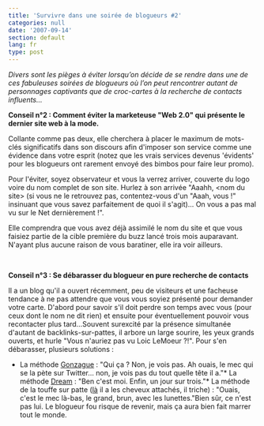 ```yaml
---
title: 'Survivre dans une soirée de blogueurs #2'
categories: null
date: '2007-09-14'
section: default
lang: fr
type: post
---
```


_Divers sont les pièges à éviter lorsqu&#x2019;on décide de se rendre dans une de ces fabuleuses soirées de blogueurs o&#xF9; l&#x2019;on peut rencontrer autant de personnages captivants que de croc-cartes à la recherche de contacts influents&#x2026;_

**Conseil n&#xB0;2&nbsp;: Comment éviter la marketeuse &quot;Web 2.0&quot; qui présente le dernier site web à la mode.**

Collante comme pas deux, elle cherchera à placer le maximum de mots-clés significatifs dans son discours afin d'imposer son service comme une évidence dans votre esprit (notez que les vrais services devenus 'évidents' pour les blogueurs ont rarement envoyé des bimbos pour faire leur promo).

Pour l'éviter, soyez observateur et vous la verrez arriver, couverte du logo voire du nom complet de son site. Hurlez à son arrivée &quot;Aaahh, &lt;nom du site&gt; (si vous ne le retrouvez pas, contentez-vous d'un &quot;Aaah, vous&nbsp;!&quot; insinuant que vous savez parfaitement de quoi il s'agit)… On vous a pas mal vu sur le Net dernièrement&nbsp;!&quot;.

Elle comprendra que vous avez déjà assimilé le nom du site et que vous faisiez partie de la cible première du buzz lancé trois mois auparavant. N'ayant plus aucune raison de vous baratiner, elle ira voir ailleurs.

&#xA0;

**Conseil n&#xB0;3&nbsp;: Se débarasser du blogueur en pure recherche de contacts**

Il a un blog qu'il a ouvert récemment, peu de visiteurs et une facheuse tendance à ne pas attendre que vous vous soyiez présenté pour demander votre carte. D'abord pour savoir s'il doit perdre son temps avec vous (pour ceux dont le nom ne dit rien) et ensuite pour éventuellement pouvoir vous recontacter plus tard…Souvent surexcité par la présence simultanée d'autant de backlinks-sur-pattes, il arbore un large sourire, les yeux grands ouverts, et hurle &quot;Vous n'auriez pas vu Loic LeMoeur&nbsp;?!&quot;. Pour s'en débarasser, plusieurs solutions&nbsp;:

*   La méthode [Gonzague](http://gonzague.me)&nbsp;: &quot;Qui ça&nbsp;? Non, je vois pas. Ah ouais, le mec qui se la pète sur Twitter… non, je vois pas du tout quelle tête il a.&quot;*   La méthode [Dream](http://www.cyprien.fr/)&nbsp;: &quot;Ben c'est moi. Enfin, un jour sur trois.&quot;*   La méthode de la touffe sur patte ([là](http://heaven.fr/2007/09/10/live-backstage-lemission-2/) il a les cheveux attachés, il triche)&nbsp;: &quot;Ouais, c'est le mec là-bas, le grand, brun, avec les lunettes.&quot;Bien s&#xFB;r, ce n'est pas lui. Le blogueur fou risque de revenir, mais ça aura bien fait marrer tout le monde.